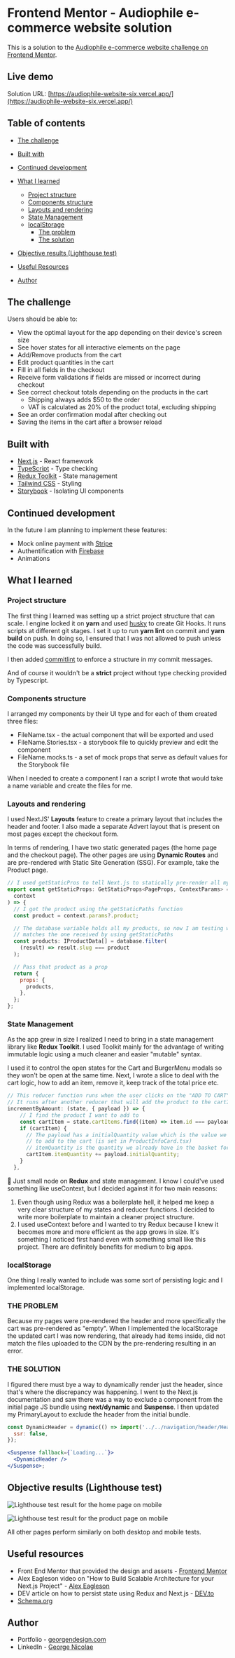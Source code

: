# Frontend Mentor - Audiophile e-commerce website solution

This is a solution to the [Audiophile e-commerce website challenge on Frontend Mentor](https://www.frontendmentor.io/challenges/audiophile-ecommerce-website-C8cuSd_wx).

## Live demo

Solution URL: [https://audiophile-website-six.vercel.app/](https://audiophile-website-six.vercel.app/)

## Table of contents

- [The challenge](#the-challenge)
- [Built with](#built-with)
- [Continued development](#continued-development)
- [What I learned](#what-i-learned)

  - [Project structure](#project-structure)
  - [Components structure](#components-structure)
  - [Layouts and rendering](#layouts-and-rendering)
  - [State Management](#state-management)
  - [localStorage](#localstorage)
    - [The problem](#the-problem)
    - [The solution](#the-solution)

- [Objective results (Lighthouse test)](#objective-results-lighthouse-test)
- [Useful Resources](#useful-resources)
- [Author](#author)

## The challenge

Users should be able to:

- View the optimal layout for the app depending on their device's screen size
- See hover states for all interactive elements on the page
- Add/Remove products from the cart
- Edit product quantities in the cart
- Fill in all fields in the checkout
- Receive form validations if fields are missed or incorrect during checkout
- See correct checkout totals depending on the products in the cart
  - Shipping always adds $50 to the order
  - VAT is calculated as 20% of the product total, excluding shipping
- See an order confirmation modal after checking out
- Saving the items in the cart after a browser reload

## Built with

- [Next.js](https://nextjs.org/) - React framework
- [TypeScript](https://www.typescriptlang.org/) - Type checking
- [Redux Toolkit](https://redux-toolkit.js.org/) - State management
- [Tailwind CSS](https://tailwindcss.com/) - Styling
- [Storybook](https://storybook.js.org/) - Isolating UI components

## Continued development

In the future I am planning to implement these features:

- Mock online payment with [Stripe](https://stripe.com/en-dk/)
- Authentification with [Firebase](https://firebase.google.com/)
- Animations

## What I learned

### **Project structure**

The first thing I learned was setting up a strict project structure that can scale. I engine locked it on **yarn** and used [husky](https://typicode.github.io/husky/#/) to create Git Hooks. It runs scripts at different git stages. I set it up to run **yarn lint** on commit and **yarn build** on push. In doing so, I ensured that I was not allowed to push unless the code was successfully build.

I then added [commitlint](https://commitlint.js.org/#/) to enforce a structure in my commit messages.

And of course it wouldn't be a **strict** project without type checking provided by Typescript.

### **Components structure**

I arranged my components by their UI type and for each of them created three files:

- FileName.tsx - the actual component that will be exported and used
- FileName.Stories.tsx - a storybook file to quickly preview and edit the component
- FileName.mocks.ts - a set of mock props that serve as default values for the Storybook file

When I needed to create a component I ran a script I wrote that would take a name variable and create the files for me.

### **Layouts and rendering**

I used NextJS' **Layouts** feature to create a primary layout that includes the header and footer. I also made a separate Advert layout that is present on most pages except the checkout form.

In terms of rendering, I have two static generated pages (the home page and the checkout page). The other pages are using **Dynamic Routes** and are pre-rendered with Static Site Generation (SSG). For example, take the Product page.

```jsx
// I used getStaticPros to tell Next.js to statically pre-render all my  product pages
export const getStaticProps: GetStaticProps<PageProps, ContextParams> = async (
  context
) => {
  // I got the product using the getStaticPaths function
  const product = context.params?.product;

  // The database variable holds all my products, so now I am testing which product
  // matches the one received by using getStaticPaths
  const products: IProductData[] = database.filter(
    (result) => result.slug === product
  );

  // Pass that product as a prop
  return {
    props: {
      products,
    },
  };
};
```

### **State Management**

As the app grew in size I realized I need to bring in a state management library like **Redux Toolkit**.
I used Toolkit mainly for the advantage of writing immutable logic using a much cleaner and easier "mutable" syntax.

I used it to control the open states for the Cart and BurgerMenu modals so they won't be open at the same time.
Next, I wrote a slice to deal with the cart logic, how to add an item, remove it, keep track of the total price etc.

```jsx
// This reducer function runs when the user clicks on the "ADD TO CART" on the product page
// It runs after another reducer that will add the product to the cartItems array
incrementByAmount: (state, { payload }) => {
    // I find the product I want to add to
    const cartItem = state.cartItems.find((item) => item.id === payload.id);
    if (cartItem) {
      // The payload has a initialQuantity value which is the value we want
      // to add to the cart (is set in ProductInfoCard.tsx)
      // itemQuantity is the quantity we already have in the basket for that item
      cartItem.itemQuantity += payload.initialQuantity;
    }
  },
```

📝 Just small node on **Redux** and state management. I know I could've used something like useContext, but I decided against it
for two main reasons:

1. Even though using Redux was a boilerplate hell, it helped me keep a very clear structure of my states and reducer functions.
   I decided to write more boilerplate to maintain a cleaner project structure.
2. I used useContext before and I wanted to try Redux because I knew it becomes more and more efficient as the app grows in size.
   It's something I noticed first hand even with something small like this project. There are definitely benefits for medium to big apps.

### **localStorage**

One thing I really wanted to include was some sort of persisting logic and I implemented localStorage.

### **THE PROBLEM**

Because my pages were pre-rendered the header and more specifically the cart was pre-rendered as "empty".
When I implemented the localStorage the updated cart I was now rendering, that already had items inside, did not match the files
uploaded to the CDN by the pre-rendering resulting in an error.

### **THE SOLUTION**

I figured there must bye a way to dynamically render just the header, since that's where the discrepancy was happening.
I went to the Next.js documentation and saw there was a way to exclude a component from the initial page JS bundle
using **next/dynamic** and **Suspense**. I then updated my PrimaryLayout to exclude the header from the initial bundle.

```jsx
const DynamicHeader = dynamic(() => import('../../navigation/header/Header'), {
  ssr: false,
});

<Suspense fallback={`Loading...`}>
  <DynamicHeader />
</Suspense>;
```

## Objective results (Lighthouse test)

![Lighthouse test result for the home page on mobile](https://lh3.googleusercontent.com/hbq7-lArF2Tbejb4kNfBjX1xleOAds2ivFE6zC3w6X2RSYLFkxEb0PKA9mu2o33zsAi27IwLMhdyPEe5jL-g5H7BQ-jGhSp8ggfsKN-9P0vL38ELcnN4UEe8w4Afo4XbLx0cCtsDrbHlPh35U-zKS47sfF2460QLpp2pxjncEYuxZjylwngusQtkIlzHOFH9O220bFvDA3FgHX5xurfHFajZOumsUA0ihLzCAkAQnslfvfnEDceDfw9NsvgU51sPL1xK2gwpLuhHXHy46AqvxZF4o46G_VdE8XeVB14ysE2XjIk4po56s5dbYpvce7qIIPz5yLx5Iam5KLqm1d5EK7hSFTHEA9KHtmoT0Z3WkVEJ4ofY_61IB8U5W2vRp-rU1Uda1LRRBuLMOZhCAWdTD7QjBeU_57FrebN3R_1nOro2PtweBqCWmtNuW29htWbyNCy6MqdW0UeJXFtpHDyPYW-EoBFbTakBxjzGLVc7qVOSIztfP6S-ixemWRAEoc38WpG7ek4h0bXKTgSqND76F58znEbu42Nk9nAVkO3_PRPsAIZgilYs6SpLfAVvKNex9NnzK3nGb-EiGZ1IosUDaIorECzKd71h3guIS4TI13hD8lB9bqhqxkhk2KniJtXODGuxK0ODXzwRr3UcDHtqeetjkda5tOQxNJcEb8ikSYtqA8Hxt4P9Enj6KMSoYHTIj1GLpWk_TCGZQWkPP4cik74bX9WuW8ku2Or1PAyG1Zv8GTXJbQLIGqu6LWEc7S_MjiFEKYjLMhkHK0O_QrlYPka5X-NvcVV-9dSDhQzwIHm2hgeuqI3bFdZT9xFIbgcO72DYXqAcolaYghI-2J4R-ItXrCTYRY3Q8obu425hp-t2Da4eS7cHwTLtbFZlue17ti172ga63-wEpYoeSrJv_jWjatRjkVf6-wnckg=w776-h441-no?authuser=0 'Lighthouse test result for the home page on mobile')

![Lighthouse test result for the product page on mobile](https://lh3.googleusercontent.com/HqMviVMa3wM8E1g5rgZTxHS0Knf7SticqwXHLAEdLuloU96FfG8BbDrF9VJ11BN5e87vAGbOtYXdzAg1Wtyvu8ZKw4pC2MduK_bfHRQlVtgNZrCWTztBs1F9r7_ohK5ozj_tZqaO8WeA7aPI5Fy6AzNU9H948Wxg-2DzxhCA9aq4gUfZbXzkOrbXTDcAt4rKL7j8zP7RncetTb7ZUkZk2cn_jTzYk5KTOO--eQBlrx43xlzD-6vq7HA1WCu-uIjOpTgklxnToIP_UqzNWNy67HYX7NmqZf536oV3E-DicKuhjP_oMWElITXh-WCHt0BI3O_Em0caCZiW-4khSpXWn9bJJ77aUD3etncxIzZKKnBwZDB5wJ6H14u2UAMbdmqdFOknbUoOlK-36k6fZ50wfFJET8oY1wo6eM3DAV2-U5PhiJvLZANq7-d_jzTUfoydoHT9QPoDmkgY8I2eYeLmd-LeTMugzcaNxmb57P2b_NEG1tbYDf97N2hx492uNDCaosSexlQgHUsoGuFCWZxwnu0fUyGiohFNr4kDzE1qxTaX7BqbsZ4KR0H25pTqO5l_vtCg-NKrkFI_FMf-Pv4-13QyGmyM8nX3pU-Nud9PLSk_Gg91gE1M0W5HMj6Xcaclz6i_OAsyVU45wM_2m41RdsPSOK32mr2hmCBJLBGzXlzDKlMsiUWBtxiko1Ta-UPdvKW9ZmK1-SOvWFbgz_zaV6MGUEMitcpG65wrIiNvIJx66yYRb2B0sN-flmSiudeZu5D7p4S9cr1UvWWGLL3IqsWZX2qO5p0WqafKupW6Os4bwbwnk-hpy5xZ_Gz045LeyKFxbxxIG8RwTi-9NskylCQx7mosPJPyjx0EBvGcCzGT4j_ybOACfT4wGDWoZKyhhqPDEI-zLa5wXh0xzCKOxd06REt3EPX-GlUGzg=w776-h441-no?authuser=0 'Lighthouse test result for the product page on mobile')

All other pages perform similarly on both desktop and mobile tests.

## Useful resources

- Front End Mentor that provided the design and assets - [Frontend Mentor](https://www.frontendmentor.io/challenges/audiophile-ecommerce-website-C8cuSd_wx)
- Alex Eagleson video on "How to Build Scalable Architecture for your Next.js Project" - [Alex Eagleson](https://youtu.be/Iu5aZDqZt8E)
- DEV article on how to persist state using Redux and Next.js - [DEV.to](https://dev.to/igorovic/simplest-way-to-persist-redux-state-to-localstorage-e67)
- [Schema.org](https://schema.org/)

## Author

- Portfolio - [georgendesign.com](https://www.georgendesign.com/)
- LinkedIn - [George Nicolae](https://www.linkedin.com/in/georgenicolae07/)
